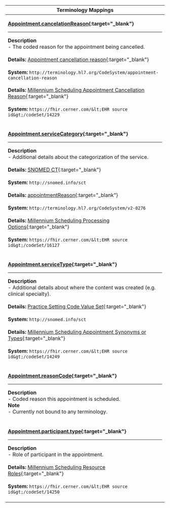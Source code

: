 |Terminology Mappings|
|---|
|<p>**[Appointment.cancelationReason](https://hl7.org/fhir/R4/appointment-definitions.html#Appointment.cancelationReason){:target="_blank"}**<hr>**Description**<br>- The coded reason for the appointment being cancelled.<br><br>**Details:** [Appointment cancellation reason](http://terminology.hl7.org/CodeSystem/appointment-cancellation-reason){:target="_blank"}<br><br>**System:** `http://terminology.hl7.org/CodeSystem/appointment-cancellation-reason`<br><br>**Details:** [Millennium Scheduling Appointment Cancellation Reason](https://fhir.cerner.com/millennium/r4/proprietary-codes-and-systems/#code-set-14229-scheduling-appointment-cancellation-reason){:target="_blank"}<br><br>**System:** `https://fhir.cerner.com/&lt;EHR source id&gt;/codeSet/14229`<br><br>|
|<p>**[Appointment.serviceCategory](https://hl7.org/fhir/R4/appointment-definitions.html#Appointment.serviceCategory){:target="_blank"}**<hr>**Description**<br>- Additional details about the categorization of the service.<br><br>**Details:** [SNOMED CT](https://hl7.org/fhir/R4/snomedct.html){:target="_blank"}<br><br>**System:** `http://snomed.info/sct`<br><br>**Details:** [appointmentReason](https://terminology.hl7.org/2.1.0/CodeSystem-v2-0276.html){:target="_blank"}<br><br>**System:** `http://terminology.hl7.org/CodeSystem/v2-0276`<br><br>**Details:** [Millennium Scheduling Processing Options](https://fhir.cerner.com/millennium/r4/proprietary-codes-and-systems/#code-set-16127-scheduling-processing-options){:target="_blank"}<br><br>**System:** `https://fhir.cerner.com/&lt;EHR source id&gt;/codeSet/16127`<br><br>|
|<p>**[Appointment.serviceType](https://hl7.org/fhir/R4/appointment-definitions.html#Appointment.serviceType){:target="_blank"}**<hr>**Description**<br>- Additional details about where the content was created (e.g. clinical specialty).<br><br>**Details:** [Practice Setting Code Value Set](https://hl7.org/fhir/r4/valueset-c80-practice-codes.html){:target="_blank"}<br><br>**System:** `http://snomed.info/sct`<br><br>**Details:** [Millennium Scheduling Appointment Synonyms or Types](https://fhir.cerner.com/millennium/r4/proprietary-codes-and-systems/#code-set-14249-scheduling-appointment-type-synonyms){:target="_blank"}<br><br>**System:** `https://fhir.cerner.com/&lt;EHR source id&gt;/codeSet/14249`<br><br>|
|<p>**[Appointment.reasonCode](https://hl7.org/fhir/appointment-definitions.html#Appointment.reasonCode){:target="_blank"}**<hr>**Description**<br>- Coded reason this appointment is scheduled.<br>**Note**<br>- Currently not bound to any terminology.<br><br>|
|<p>**[Appointment.participant.type](https://hl7.org/fhir/R4/appointment-definitions.html#Appointment.participant.type){:target="_blank"}**<hr>**Description**<br>- Role of participant in the appointment.<br><br>**Details:** [Millennium Scheduling Resource Roles](https://fhir.cerner.com/millennium/r4/proprietary-codes-and-systems/#code-set-14250-scheduling-resource-roles){:target="_blank"}<br><br>**System:** `https://fhir.cerner.com/&lt;EHR source id&gt;/codeSet/14250`<br><br>|